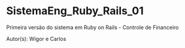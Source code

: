 # SistemaEng_Ruby_Rails_01
Primeira versão do sistema em Ruby on Rails - Controle de Financeiro

Autor(s): Wigor e Carlos
